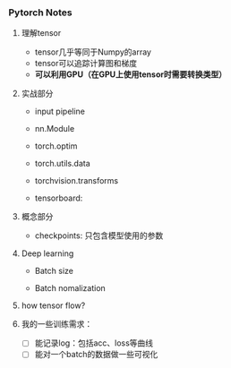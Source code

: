 ### Pytorch Notes

1. 理解tensor
   - tensor几乎等同于Numpy的array
   - tensor可以追踪计算图和梯度
   - **可以利用GPU（在GPU上使用tensor时需要转换类型）**

2. 实战部分

   - input pipeline

   - nn.Module

   - torch.optim

   - torch.utils.data

   - torchvision.transforms

   - tensorboard:

3. 概念部分

   - checkpoints: 只包含模型使用的参数

4. Deep learning

   - Batch size

   - Batch nomalization

5. how tensor flow?

6. 我的一些训练需求：

   - [ ] 能记录log：包括acc、loss等曲线
   - [ ] 能对一个batch的数据做一些可视化